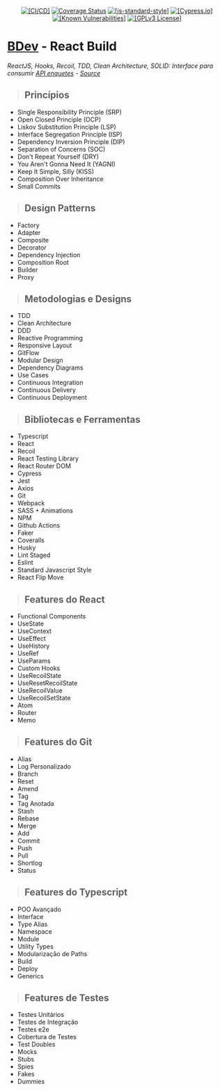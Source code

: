<p align="center">
  <a href="https://github.com/betomossmann/clean-code-react/actions/workflows/pull_request.yml"><img src="https://github.com/betomossmann/clean-code-react/actions/workflows/pull_request.yml/badge.svg" alt="[CI/CD]"></a>
  <a href='https://coveralls.io/github/betomossmann/clean-code-react?branch=main'><img src='https://coveralls.io/repos/github/betomossmann/clean-code-react/badge.svg?branch=main' alt='Coverage Status' /></a>
  <a href="http://standardjs.com"><img src="https://img.shields.io/badge/code%20style-standard-brightgreen.svg" alt="[js-standard-style]"></a>
  <a href="https://www.cypress.io/"><img src="https://img.shields.io/badge/tested%20with-Cypress-04C38E.svg" alt="[Cypress.io]"></a><br>
  <a href="https://snyk.io/test/github/betomossmann/clean-code-react"><img src="https://snyk.io/test/github/betomossmann/clean-code-react/badge.svg" alt="[Known Vulnerabilities]"></a>
  <a href="https://opensource.org/licenses/"><img src="https://img.shields.io/badge/License-GPL%20v3-yellow.svg" alt="[GPLv3 License]"></a>
<p>

# **[BDev](http://beto.dev.br/) - React Build**

 *ReactJS, Hooks, Recoil, TDD, Clean Architecture, SOLID: Interface para consumir [API enquetes](https://bdev.onrender.com/api-docs/) - [Source](https://github.com/betomossmann/node-clean-api)*

> ## Princípios

*  Single Responsibility Principle (SRP)
*  Open Closed Principle (OCP)
*  Liskov Substitution Principle (LSP)
*  Interface Segregation Principle (ISP)
*  Dependency Inversion Principle (DIP)
*  Separation of Concerns (SOC)
*  Don't Repeat Yourself (DRY)
*  You Aren't Gonna Need It (YAGNI)
*  Keep It Simple, Silly (KISS)
*  Composition Over Inheritance
*  Small Commits

> ## Design Patterns

*  Factory
*  Adapter
*  Composite
*  Decorator
*  Dependency Injection
*  Composition Root
*  Builder
*  Proxy

> ## Metodologias e Designs

*  TDD
*  Clean Architecture
*  DDD
*  Reactive Programming
*  Responsive Layout
*  GitFlow
*  Modular Design
*  Dependency Diagrams
*  Use Cases
*  Continuous Integration
*  Continuous Delivery
*  Continuous Deployment

> ## Bibliotecas e Ferramentas

*  Typescript
*  React
*  Recoil
*  React Testing Library
*  React Router DOM
*  Cypress
*  Jest
*  Axios
*  Git
*  Webpack
*  SASS + Animations
*  NPM
*  Github Actions
*  Faker
*  Coveralls
*  Husky
*  Lint Staged
*  Eslint
*  Standard Javascript Style
*  React Flip Move

> ## Features do React

*  Functional Components
*  UseState
*  UseContext
*  UseEffect
*  UseHistory
*  UseRef
*  UseParams
*  Custom Hooks
*  UseRecoilState
*  UseResetRecoilState
*  UseRecoilValue
*  UseRecoilSetState
*  Atom
*  Router
*  Memo

> ## Features do Git

*  Alias
*  Log Personalizado
*  Branch
*  Reset
*  Amend
*  Tag
*  Tag Anotada
*  Stash
*  Rebase
*  Merge
*  Add
*  Commit
*  Push
*  Pull
*  Shortlog
*  Status

> ## Features do Typescript

*  POO Avançado
*  Interface
*  Type Alias
*  Namespace
*  Module
*  Utility Types
*  Modularização de Paths
*  Build
*  Deploy
*  Generics

> ## Features de Testes

*  Testes Unitários
*  Testes de Integração
*  Testes e2e
*  Cobertura de Testes
*  Test Doubles
*  Mocks
*  Stubs
*  Spies
*  Fakes
*  Dummies
